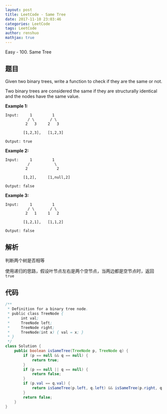 ```yaml
---
layout: post
title: LeetCode - Same Tree
date: 2017-11-10 23:03:46
categories: LeetCode
tags: LeetCode
author: renshuo
mathjax: true
---
```


Easy - 100. Same Tree

<!--more-->

## 题目

Given two binary trees, write a function to check if they are the same or not.

Two binary trees are considered the same if they are structurally identical and the nodes have the same value.

**Example 1:**

```
Input:     1         1
          / \       / \
         2   3     2   3

        [1,2,3],   [1,2,3]

Output: true

```

**Example 2:**

```
Input:     1         1
          /           \
         2             2

        [1,2],     [1,null,2]

Output: false

```

**Example 3:**

```
Input:     1         1
          / \       / \
         2   1     1   2

        [1,2,1],   [1,1,2]

Output: false
```

## 解析

判断两个树是否相等

使用递归的思路，假设叶节点左右是两个空节点，当两边都是空节点时，返回`true`

## 代码

``` java
/**
 * Definition for a binary tree node.
 * public class TreeNode {
 *     int val;
 *     TreeNode left;
 *     TreeNode right;
 *     TreeNode(int x) { val = x; }
 * }
 */
class Solution {
    public boolean isSameTree(TreeNode p, TreeNode q) {
        if (p == null && q == null) {
            return true;
        }
        if (p == null || q == null) {
            return false;
        }
        if (p.val == q.val) {
            return isSameTree(p.left, q.left) && isSameTree(p.right, q.right);
        }
        return false;
    }
}
```